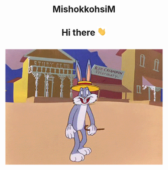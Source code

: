 <h1 align="center"> MishokkohsiM </h1>

<div align="center">    
    <h1> Hi there <img src="./Hi.gif" width="29px"> </h1> <br>
    <img src="./file.gif">
</div>
